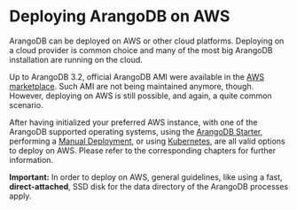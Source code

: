 Deploying ArangoDB on AWS
=========================

ArangoDB can be deployed on AWS or other cloud platforms. Deploying on a cloud
provider is common choice and many of the most big ArangoDB installation are running
on the cloud.

Up to ArangoDB 3.2, official ArangoDB AMI were available in the [AWS marketplace](https://aws.amazon.com/marketplace/search/results/ref=dtl_navgno_search_box?page=1&searchTerms=arangodb).
Such AMI are not being maintained anymore, though. However, deploying on AWS is
still possible, and again, a quite common scenario.

After having initialized your preferred AWS instance, with one of the ArangoDB supported
operating systems, using the [ArangoDB Starter](../ArangoDBStarter/README.md),
performing a [Manual Deployment](../Manually/README.md), or using [Kubernetes](../Kubernetes/README.md), 
are all valid options to deploy on AWS. Please refer to the corresponding chapters for further 
information.

**Important:** In order to deploy on AWS, general guidelines, like using a fast,
**direct-attached**, SSD disk for the data directory of the ArangoDB processes
apply.
